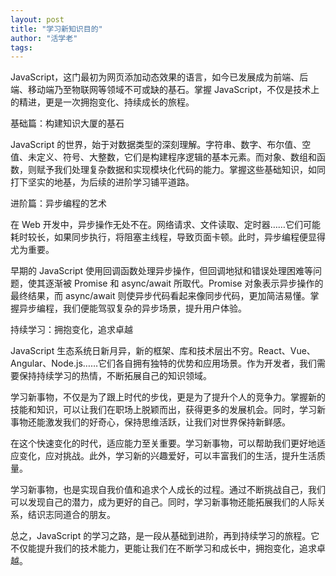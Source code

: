 ```yaml
---
layout: post
title: "学习新知识目的"
author: "活学老"
tags: 
---
```

JavaScript，这门最初为网页添加动态效果的语言，如今已发展成为前端、后端、移动端乃至物联网等领域不可或缺的基石。掌握 JavaScript，不仅是技术上的精进，更是一次拥抱变化、持续成长的旅程。

基础篇：构建知识大厦的基石

JavaScript 的世界，始于对数据类型的深刻理解。字符串、数字、布尔值、空值、未定义、符号、大整数，它们是构建程序逻辑的基本元素。而对象、数组和函数，则赋予我们处理复杂数据和实现模块化代码的能力。掌握这些基础知识，如同打下坚实的地基，为后续的进阶学习铺平道路。

进阶篇：异步编程的艺术

在 Web 开发中，异步操作无处不在。网络请求、文件读取、定时器……它们可能耗时较长，如果同步执行，将阻塞主线程，导致页面卡顿。此时，异步编程便显得尤为重要。

早期的 JavaScript 使用回调函数处理异步操作，但回调地狱和错误处理困难等问题，使其逐渐被 Promise 和 async/await 所取代。Promise 对象表示异步操作的最终结果，而 async/await 则使异步代码看起来像同步代码，更加简洁易懂。掌握异步编程，我们便能驾驭复杂的异步场景，提升用户体验。

持续学习：拥抱变化，追求卓越

JavaScript 生态系统日新月异，新的框架、库和技术层出不穷。React、Vue、Angular、Node.js……它们各自拥有独特的优势和应用场景。作为开发者，我们需要保持持续学习的热情，不断拓展自己的知识领域。

学习新事物，不仅是为了跟上时代的步伐，更是为了提升个人的竞争力。掌握新的技能和知识，可以让我们在职场上脱颖而出，获得更多的发展机会。同时，学习新事物还能激发我们的好奇心，保持思维活跃，让我们对世界保持新鲜感。

在这个快速变化的时代，适应能力至关重要。学习新事物，可以帮助我们更好地适应变化，应对挑战。此外，学习新的兴趣爱好，可以丰富我们的生活，提升生活质量。

学习新事物，也是实现自我价值和追求个人成长的过程。通过不断挑战自己，我们可以发现自己的潜力，成为更好的自己。同时，学习新事物还能拓展我们的人际关系，结识志同道合的朋友。

总之，JavaScript 的学习之路，是一段从基础到进阶，再到持续学习的旅程。它不仅能提升我们的技术能力，更能让我们在不断学习和成长中，拥抱变化，追求卓越。
